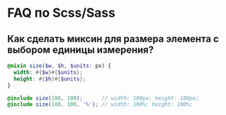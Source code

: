 # FAQ по Scss/Sass

## Как сделать миксин для размера элемента с выбором единицы измерения?
```scss
@mixin size($w, $h, $units: px) {
  width: #{$w}#{$units};
  height: #{$h}#{$units};
}

@include size(100, 100);      // width: 100px; height: 100px;
@include size(100, 100, '%'); // width: 100%; height: 100%;
```